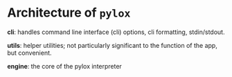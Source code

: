 # Architecture of `pylox`

**cli**: handles command line interface (cli) options, cli formatting, stdin/stdout.

**utils**: helper utilities; not particularly significant to the function of the app, but convenient.

**engine**: the core of the pylox interpreter